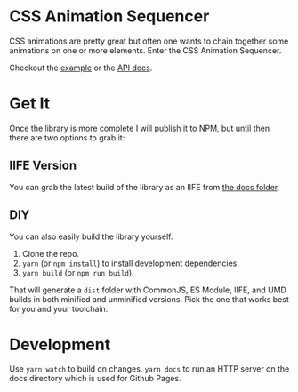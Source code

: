 # CSS Animation Sequencer

CSS animations are pretty great but often one wants to chain together some animations on one or more elements. Enter the CSS Animation Sequencer.

Checkout the [example](https://nickgravelyn.github.io/css-animation-sequencer) or the [API docs](https://nickgravelyn.github.io/css-animation-sequencer/api).

# Get It

Once the library is more complete I will publish it to NPM, but until then there are two options to grab it:

## IIFE Version

You can grab the latest build of the library as an IIFE from [the docs folder](docs/css-animation-sequencer.iife.js).

## DIY

You can also easily build the library yourself.

1. Clone the repo.
2. `yarn` (or `npm install`) to install development dependencies.
3. `yarn build` (or `npm run build`).

That will generate a `dist` folder with CommonJS, ES Module, IIFE, and UMD builds in both minified and unminified versions. Pick the one that works best for you and your toolchain.

# Development

Use `yarn watch` to build on changes. `yarn docs` to run an HTTP server on the docs directory which is used for Github Pages.
